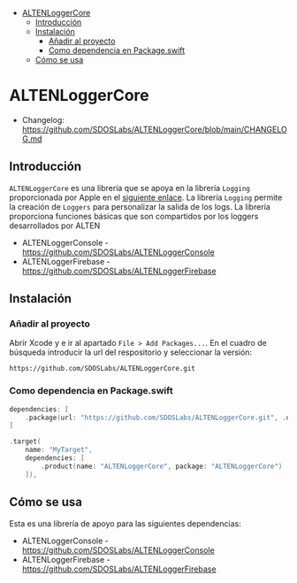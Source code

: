 - [ALTENLoggerCore](#altenloggercore)
  - [Introducción](#introducción)
  - [Instalación](#instalación)
    - [Añadir al proyecto](#añadir-al-proyecto)
    - [Como dependencia en Package.swift](#como-dependencia-en-packageswift)
  - [Cómo se usa](#cómo-se-usa)

# ALTENLoggerCore
- Changelog: https://github.com/SDOSLabs/ALTENLoggerCore/blob/main/CHANGELOG.md

## Introducción
`ALTENLoggerCore` es una librería que se apoya en la librería `Logging` proporcionada por Apple en el [siguiente enlace](https://github.com/apple/swift-log.git). La librería `Logging` permite la creación de `Loggers` para personalizar la salida de los logs. La librería proporciona funciones básicas que son compartidos por los loggers desarrollados por ALTEN

- ALTENLoggerConsole - https://github.com/SDOSLabs/ALTENLoggerConsole
- ALTENLoggerFirebase - https://github.com/SDOSLabs/ALTENLoggerFirebase

## Instalación

### Añadir al proyecto

Abrir Xcode y e ir al apartado `File > Add Packages...`. En el cuadro de búsqueda introducir la url del respositorio y seleccionar la versión:
```
https://github.com/SDOSLabs/ALTENLoggerCore.git
```

### Como dependencia en Package.swift

``` swift
dependencies: [
    .package(url: "https://github.com/SDOSLabs/ALTENLoggerCore.git", .upToNextMajor(from: "1.0.0"))
]
```

``` swift
.target(
    name: "MyTarget",
    dependencies: [
        .product(name: "ALTENLoggerCore", package: "ALTENLoggerCore")
    ]),
```

## Cómo se usa

Esta es una librería de apoyo para las siguientes dependencias:

- ALTENLoggerConsole - https://github.com/SDOSLabs/ALTENLoggerConsole
- ALTENLoggerFirebase - https://github.com/SDOSLabs/ALTENLoggerFirebase

